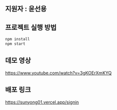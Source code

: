 ## 지원자 : 윤선용


## 프로젝트 실행 방법

```bash
npm install
npm start
```

## 데모 영상
https://www.youtube.com/watch?v=3gKOErXmKYQ


## 배포 링크
https://sunyong01.vercel.app/signin
